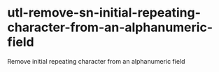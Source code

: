 # utl-remove-sn-initial-repeating-character-from-an-alphanumeric-field
Remove initial repeating character from an alphanumeric field 

